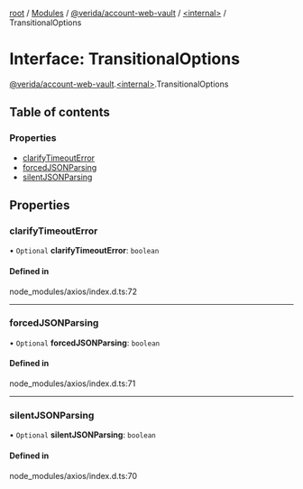 [root](../README.md) / [Modules](../modules.md) / [@verida/account-web-vault](../modules/verida_account_web_vault.md) / [<internal\>](../modules/verida_account_web_vault._internal_.md) / TransitionalOptions

# Interface: TransitionalOptions

[@verida/account-web-vault](../modules/verida_account_web_vault.md).[<internal\>](../modules/verida_account_web_vault._internal_.md).TransitionalOptions

## Table of contents

### Properties

- [clarifyTimeoutError](verida_account_web_vault._internal_.TransitionalOptions.md#clarifytimeouterror)
- [forcedJSONParsing](verida_account_web_vault._internal_.TransitionalOptions.md#forcedjsonparsing)
- [silentJSONParsing](verida_account_web_vault._internal_.TransitionalOptions.md#silentjsonparsing)

## Properties

### clarifyTimeoutError

• `Optional` **clarifyTimeoutError**: `boolean`

#### Defined in

node_modules/axios/index.d.ts:72

___

### forcedJSONParsing

• `Optional` **forcedJSONParsing**: `boolean`

#### Defined in

node_modules/axios/index.d.ts:71

___

### silentJSONParsing

• `Optional` **silentJSONParsing**: `boolean`

#### Defined in

node_modules/axios/index.d.ts:70
